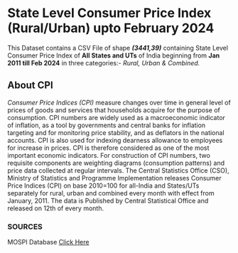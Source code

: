 # State Level Consumer Price Index (Rural/Urban) upto February 2024

This Dataset contains a CSV File of shape ***(3441,39)*** containing State Level Consumer Price Index of **All States and UTs** of India beginning from **Jan 2011 till Feb 2024** in three categories:- *Rural, Urban & Combined.*

## About CPI

*Consumer Price Indices (CPI)* measure changes over time in general level of prices of goods and services that households acquire for the purpose of consumption. CPI numbers are widely used as a macroeconomic indicator of inflation, as a tool by governments and central banks for inflation targeting and for monitoring price stability, and as deflators in the national accounts. CPI is also used for indexing dearness allowance to employees for increase in prices. CPI is therefore considered as one of the most important economic indicators. For construction of CPI numbers, two requisite components are weighting diagrams (consumption patterns) and price data collected at regular intervals. The Central Statistics Office (CSO), Ministry of Statistics and Programme Implementation releases Consumer Price Indices (CPI) on base 2010=100 for all-India and States/UTs separately for rural, urban and combined every month with effect from January, 2011. The data is Published by Central Statistical Office and released on 12th of every month.

### SOURCES

MOSPI Database [Click Here](https://www.data.gov.in/resource/state-level-consumer-price-index-ruralurban-upto-february-2024)
